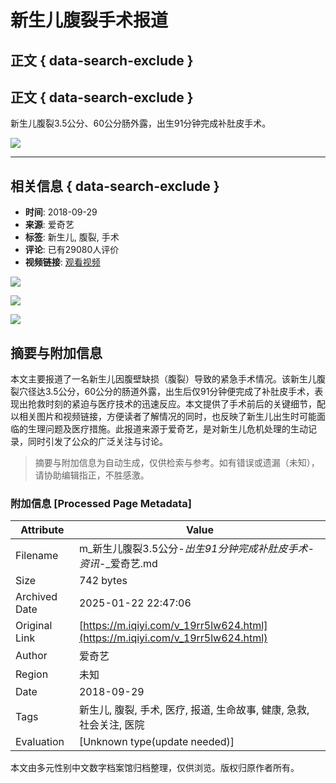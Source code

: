 # 新生儿腹裂手术报道

## 正文 { data-search-exclude }


## 正文 { data-search-exclude }

新生儿腹裂3.5公分、60公分肠外露，出生91分钟完成补肚皮手术。

![](https://pic1.iqiyipic.com/lequ/20210610/a1fcaf74d859477cac6cae768ac594b9.png)

---

## 相关信息 { data-search-exclude }

- **时间**: 2018-09-29
- **来源**: 爱奇艺
- **标签**: 新生儿, 腹裂, 手术
- **评论**: 已有29080人评价
- **视频链接**: [观看视频](https://www.iqiyi.com/a_19rrh7a6fx.html)

![](https://pic0.iqiyipic.com/image/20180929/e9/2a/v_119455266_m_601_160_90.jpg)

![](https://pic7.iqiyipic.com/image/20180929/c4/d4/v_119455388_m_601_160_90.jpg)

![](https://pic8.iqiyipic.com/image/20180930/e1/78/v_119455800_m_601_m1_160_90.jpg)
<!-- tcd_original_link https://m.iqiyi.com/v_19rr5lw624.html -->


## 摘要与附加信息

<!-- tcd_abstract -->
本文主要报道了一名新生儿因腹壁缺损（腹裂）导致的紧急手术情况。该新生儿腹裂穴径达3.5公分，60公分的肠道外露，出生后仅91分钟便完成了补肚皮手术，表现出抢救时刻的紧迫与医疗技术的迅速反应。本文提供了手术前后的关键细节，配以相关图片和视频链接，方便读者了解情况的同时，也反映了新生儿出生时可能面临的生理问题及医疗措施。此报道来源于爱奇艺，是对新生儿危机处理的生动记录，同时引发了公众的广泛关注与讨论。
<!-- tcd_abstract_end -->

> 摘要与附加信息为自动生成，仅供检索与参考。如有错误或遗漏（未知），请协助编辑指正，不胜感激。

### 附加信息 [Processed Page Metadata]

| Attribute       | Value                                  |
|-----------------|----------------------------------------|
| Filename        | m_新生儿腹裂3.5公分-_出生91分钟完成补肚皮手术-资讯_-_爱奇艺.md                             |
| Size            | 742 bytes                           |
| Archived Date   | 2025-01-22 22:47:06                             |
| Original Link   | [https://m.iqiyi.com/v_19rr5lw624.html](https://m.iqiyi.com/v_19rr5lw624.html)                       |
| Author          | 爱奇艺                               |
| Region          | 未知                               |
| Date            | 2018-09-29                                 |
| Tags            | 新生儿, 腹裂, 手术, 医疗, 报道, 生命故事, 健康, 急救, 社会关注, 医院                                 |
| Evaluation            | [Unknown type(update needed)]                                 |
<!-- tcd_table_end -->

本文由多元性别中文数字档案馆归档整理，仅供浏览。版权归原作者所有。
